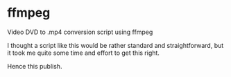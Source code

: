 # ffmpeg
Video DVD to .mp4 conversion script using ffmpeg

I thought a script like this would be rather standard and straightforward, but it took me quite some time and effort to get this right.

Hence this publish.
